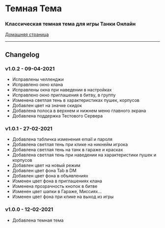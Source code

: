 ﻿# Темная Тема

<h3>Классическая темная тема для игры Танки Онлайн</h3>

[Домашняя страница](https://tankidarktheme.github.io/)

<hr>

<h2>Changelog</h2>

### v1.0.2 - 09-04-2021

- Исправлены челленджи
- Исправлено окно клана
- Исправлены окна при наведении в настройках
- Исправлено окно приглашения в битву, в группу
- Изменена светлая тень в характеристиках пушек, корпусов 
- Добавлен цвет на значке скидок
- Добавлена полоса в верхнем и нижнем меню главного экрана
- Добавлена поддержка Тестового Сервера

### v1.0.1 - 27-02-2021

- Добавлена табличка изменения email и пароля
- Добавлена светлая тень при клике на никнейм игрока
- Добавлена светлая тень на танк в гараже и красках
- Добавлена светлая тень при наведении на характеристики пушек и корпусов
- Добавлен цвет на новый режим
- Добавлен цвет фона Tab в DM
- Добавлен цвет фона в объявлениях
- Изменен цвет фона в приглашениях клана
- Изменена прозрачность кнопок в битве
- Изменен цвет шапки в Гараже, Миссиях...
- Изменен цвет фона при клике на выход из игры

### v1.0.0 - 12-02-2021

- Добавлена темная тема

